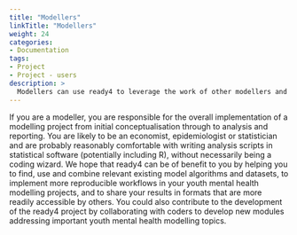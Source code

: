 ```yaml
---
title: "Modellers"
linkTitle: "Modellers"
weight: 24
categories: 
- Documentation
tags:
- Project
- Project - users
description: >
  Modellers can use ready4 to leverage the work of other modellers and to implement reproducible modelling analyses.
---
```


If you are a modeller, you are responsible for the overall implementation of a modelling project from initial conceptualisation through to analysis and reporting. You are likely to be an economist, epidemiologist or statistician and are probably reasonably comfortable with writing analysis scripts in statistical software (potentially including R), without necessarily being a coding wizard. We hope that ready4 can be of benefit to you by helping you to find, use and combine relevant existing model algorithms and datasets, to implement more reproducible workflows in your youth mental health modelling projects, and to share your results in formats that are more readily accessible by others. You could also contribute to the development of the ready4 project by collaborating with coders to develop new modules addressing important youth mental health modelling topics. 

